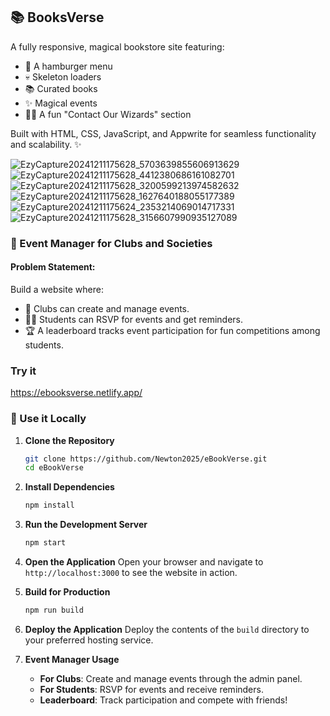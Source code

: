 ## 📚 BooksVerse
A fully responsive, magical bookstore site featuring:
- 📖 A hamburger menu
- 💀 Skeleton loaders
- 📚 Curated books
- ✨ Magical events
- 🧙‍♂️ A fun "Contact Our Wizards" section

Built with HTML, CSS, JavaScript, and Appwrite for seamless functionality and scalability. ✨

![EzyCapture20241211175628_5703639855606913629](https://github.com/user-attachments/assets/30b43897-ebcf-4ad4-acdc-65326c5187b2)
![EzyCapture20241211175628_4412380686161082701](https://github.com/user-attachments/assets/9c7026fd-6834-4e54-b3dd-74fa18604bf0)
![EzyCapture20241211175628_3200599213974582632](https://github.com/user-attachments/assets/ad37708f-7a4a-45d0-854e-28474d374bce)
![EzyCapture20241211175628_1627640188055177389](https://github.com/user-attachments/assets/aba75d3c-8a53-4bbc-9c08-d305b4059629)
![EzyCapture20241211175624_2353214069014717331](https://github.com/user-attachments/assets/62b176e5-7c14-4564-b361-0f774af5859e)
![EzyCapture20241211175628_3156607990935127089](https://github.com/user-attachments/assets/f5d91712-0794-4576-bc7e-d1f848000d34)

### 🎉 Event Manager for Clubs and Societies
#### Problem Statement:
Build a website where:
- 🏫 Clubs can create and manage events.
- 👩‍🎓 Students can RSVP for events and get reminders.
- 🏆 A leaderboard tracks event participation for fun competitions among students.

### Try it
https://ebooksverse.netlify.app/

### 🚀 Use it Locally

1. **Clone the Repository**
   ```bash
   git clone https://github.com/Newton2025/eBookVerse.git
   cd eBookVerse
   ```

2. **Install Dependencies**
   ```bash
   npm install
   ```

3. **Run the Development Server**
   ```bash
   npm start
   ```

4. **Open the Application**
   Open your browser and navigate to `http://localhost:3000` to see the website in action.

5. **Build for Production**
   ```bash
   npm run build
   ```

6. **Deploy the Application**
   Deploy the contents of the `build` directory to your preferred hosting service.

7. **Event Manager Usage**
   - **For Clubs**: Create and manage events through the admin panel.
   - **For Students**: RSVP for events and receive reminders.
   - **Leaderboard**: Track participation and compete with friends!
